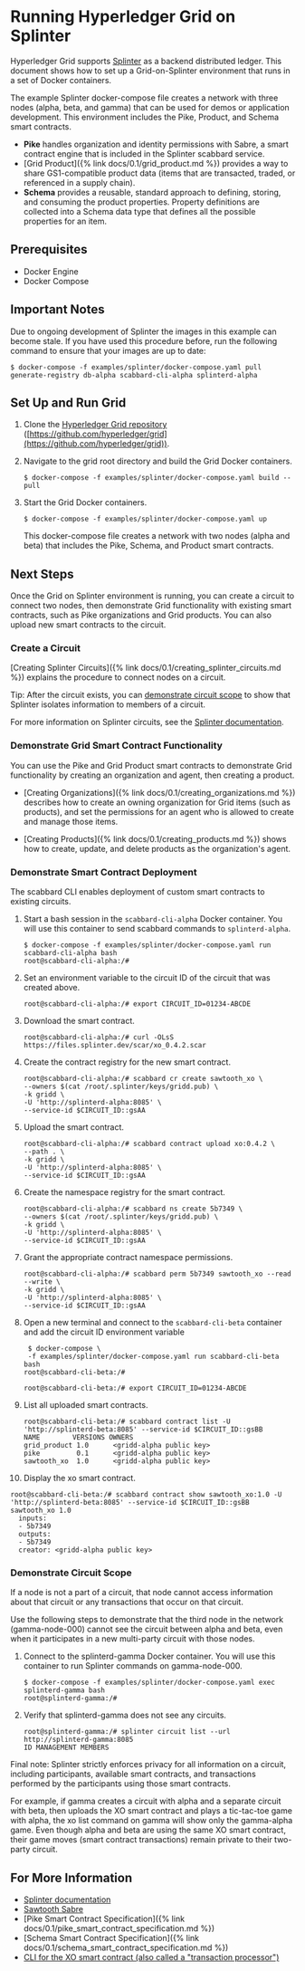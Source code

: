 # Running Hyperledger Grid on Splinter

Hyperledger Grid supports [Splinter](https://www.splinter.dev/) as a backend
distributed ledger. This document shows how to set up a Grid-on-Splinter
environment that runs in a set of Docker containers.

The example Splinter docker-compose file creates a network with three nodes
(alpha, beta, and gamma) that can be used for demos or application development.
This environment includes the Pike, Product, and Schema smart contracts.

- **Pike** handles organization and identity permissions with Sabre, a smart
  contract engine that is included in the Splinter scabbard service.
- [Grid Product]({% link docs/0.1/grid_product.md %})
  provides a way to share GS1-compatible product data (items
  that are transacted, traded, or referenced in a supply chain).
- **Schema** provides a reusable, standard approach to defining, storing, and
  consuming the product properties. Property definitions are collected into a
  Schema data type that defines all the possible properties for an item.


## Prerequisites

- Docker Engine
- Docker Compose


## Important Notes

Due to ongoing development of Splinter the images in this example can become
stale. If you have used this procedure before, run the following command to
ensure that your images are up to date:

```
$ docker-compose -f examples/splinter/docker-compose.yaml pull generate-registry db-alpha scabbard-cli-alpha splinterd-alpha
```

## Set Up and Run Grid

1. Clone the [Hyperledger Grid repository](https://github.com/hyperledger/grid)
   ([https://github.com/hyperledger/grid](https://github.com/hyperledger/grid)).
2. Navigate to the grid root directory and build the Grid Docker containers.

   `$ docker-compose -f examples/splinter/docker-compose.yaml build --pull`

3. Start the Grid Docker containers.

   `$ docker-compose -f examples/splinter/docker-compose.yaml up`

   This docker-compose file creates a network with two nodes (alpha and beta)
   that includes the Pike, Schema, and Product smart contracts.

## Next Steps

Once the Grid on Splinter environment is running, you can create a circuit to
connect two nodes, then demonstrate Grid functionality with existing smart
contracts, such as Pike organizations and Grid products. You can also upload
new smart contracts to the circuit.

### Create a Circuit

[Creating Splinter
Circuits]({% link docs/0.1/creating_splinter_circuits.md %})
explains the procedure to connect nodes on a circuit.

Tip: After the circuit exists, you can [demonstrate circuit
scope](#demonstrate-circuit-scope) to show that Splinter isolates information
to members of a circuit.

For more information on Splinter circuits, see the
[Splinter documentation](https://www.splinter.dev/docs/).

### Demonstrate Grid Smart Contract Functionality

You can use the Pike and Grid Product smart contracts to demonstrate Grid
functionality by creating an organization and agent, then creating a product.

* [Creating Organizations]({% link docs/0.1/creating_organizations.md %})
  describes how to create an owning organization for Grid items (such as
  products), and set the permissions for an agent who is
  allowed to create and manage those items.

* [Creating Products]({% link docs/0.1/creating_products.md %}) shows how to
  create, update, and delete products as the organization's agent.


### Demonstrate Smart Contract Deployment

The scabbard CLI enables deployment of custom smart contracts to existing
circuits.

1. Start a bash session in the `scabbard-cli-alpha` Docker container. You will
   use this container to send scabbard commands to `splinterd-alpha`.

   ```
   $ docker-compose -f examples/splinter/docker-compose.yaml run scabbard-cli-alpha bash
   root@scabbard-cli-alpha:/#
   ```

2. Set an environment variable to the circuit ID of the circuit that was created
   above.

   ```
   root@scabbard-cli-alpha:/# export CIRCUIT_ID=01234-ABCDE
   ```

3. Download the smart contract.

   `root@scabbard-cli-alpha:/# curl -OLsS https://files.splinter.dev/scar/xo_0.4.2.scar`

4. Create the contract registry for the new smart contract.

   ```
   root@scabbard-cli-alpha:/# scabbard cr create sawtooth_xo \
   --owners $(cat /root/.splinter/keys/gridd.pub) \
   -k gridd \
   -U 'http://splinterd-alpha:8085' \
   --service-id $CIRCUIT_ID::gsAA
   ```

5. Upload the smart contract.

   ```
   root@scabbard-cli-alpha:/# scabbard contract upload xo:0.4.2 \
   --path . \
   -k gridd \
   -U 'http://splinterd-alpha:8085' \
   --service-id $CIRCUIT_ID::gsAA
   ```

6. Create the namespace registry for the smart contract.

   ```
   root@scabbard-cli-alpha:/# scabbard ns create 5b7349 \
   --owners $(cat /root/.splinter/keys/gridd.pub) \
   -k gridd \
   -U 'http://splinterd-alpha:8085' \
   --service-id $CIRCUIT_ID::gsAA
   ```

7. Grant the appropriate contract namespace permissions.

   ```
   root@scabbard-cli-alpha:/# scabbard perm 5b7349 sawtooth_xo --read --write \
   -k gridd \
   -U 'http://splinterd-alpha:8085' \
   --service-id $CIRCUIT_ID::gsAA
   ```


8. Open a new terminal and connect to the `scabbard-cli-beta` container and add
   the circuit ID environment variable
   ```
    $ docker-compose \
    -f examples/splinter/docker-compose.yaml run scabbard-cli-beta bash
   root@scabbard-cli-beta:/#
   ```
   ```
   root@scabbard-cli-beta:/# export CIRCUIT_ID=01234-ABCDE
   ```

9. List all uploaded smart contracts.

   ```
   root@scabbard-cli-beta:/# scabbard contract list -U 'http://splinterd-beta:8085' --service-id $CIRCUIT_ID::gsBB
   NAME        VERSIONS OWNERS
   grid_product 1.0      <gridd-alpha public key>
   pike         0.1      <gridd-alpha public key>
   sawtooth_xo  1.0      <gridd-alpha public key>
   ```

10. Display the xo smart contract.

   ```
   root@scabbard-cli-beta:/# scabbard contract show sawtooth_xo:1.0 -U 'http://splinterd-beta:8085' --service-id $CIRCUIT_ID::gsBB
   sawtooth_xo 1.0
     inputs:
     - 5b7349
     outputs:
     - 5b7349
     creator: <gridd-alpha public key>
   ```

### Demonstrate Circuit Scope

If a node is not a part of a circuit, that node cannot access information about
that circuit or any transactions that occur on that circuit.

Use the following steps to demonstrate that the third node in the network
(gamma-node-000) cannot see the circuit between alpha and beta, even when it
participates in a new multi-party circuit with those nodes.

1. Connect to the splinterd-gamma Docker container. You will use this container
   to run Splinter commands on gamma-node-000.

   ```
   $ docker-compose -f examples/splinter/docker-compose.yaml exec splinterd-gamma bash
   root@splinterd-gamma:/#
   ```

2. Verify that splinterd-gamma does not see any circuits.
   ```
   root@splinterd-gamma:/# splinter circuit list --url http://splinterd-gamma:8085
   ID MANAGEMENT MEMBERS
   ```

Final note: Splinter strictly enforces privacy for all information on a
circuit, including participants, available smart contracts, and transactions
performed by the participants using those smart contracts.

For example, if gamma creates a circuit with alpha and a separate circuit with
beta, then uploads the XO smart contract and plays a tic-tac-toe game with
alpha, the xo list command on gamma will show only the gamma-alpha game. Even
though alpha and beta are using the same XO smart contract, their game moves
(smart contract transactions) remain private to their two-party circuit.

## For More Information
- [Splinter documentation](https://www.splinter.dev/docs/)
- [Sawtooth Sabre](https://github.com/hyperledger/sawtooth-sabre)
- [Pike Smart Contract Specification]({%
  link docs/0.1/pike_smart_contract_specification.md %})
- [Schema Smart Contract Specification]({%
  link docs/0.1/schema_smart_contract_specification.md %})
- [CLI for the XO smart contract (also called a "transaction processor")](https://sawtooth.hyperledger.org/docs/core/releases/latest/cli/xo.html)

